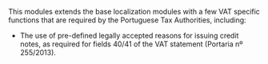 This modules extends the base localization modules with a few VAT
specific functions that are required by the Portuguese Tax Authorities,
including:

- The use of pre-defined legally accepted reasons for issuing credit
  notes, as required for fields 40/41 of the VAT statement (Portaria nº
  255/2013).
